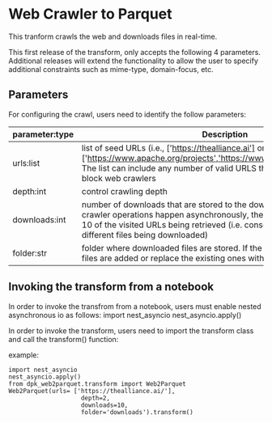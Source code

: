 # Web Crawler to Parquet

This tranform crawls the web and downloads files in real-time.

This first release of the transform, only accepts the following 4 parameters. Additional releases will extend the functionality to allow the user to specify additional constraints such as mime-type, domain-focus, etc.


## Parameters

For configuring the crawl, users need to identify the follow parameters:

| parameter:type | Description |
| --- | --- |
| urls:list | list of seed URLs (i.e., ['https://thealliance.ai'] or ['https://www.apache.org/projects','https://www.apache.org/foundation']). The list can include any number of valid URLS that are not configured to block web crawlers |
|depth:int | control crawling depth |
| downloads:int | number of downloads that are stored to the download folder. Since the crawler operations happen asynchronously, the process can result in any 10 of the visited URLs being retrieved (i.e. consecutive runs can result in different files being downloaded) |
| folder:str | folder where downloaded files are stored. If the folder is not empty, new files are  added or replace the existing ones with the same URLs |


## Invoking the transform from a notebook

In order to invoke the transfrom from a notebook, users must enable nested asynchronous io as follows:
import nest_asyncio
nest_asyncio.apply()

In order to invoke the transform, users need to import the transform class and call the transform() function:

example:
```
import nest_asyncio
nest_asyncio.apply()
from dpk_web2parquet.transform import Web2Parquet
Web2Parquet(urls= ['https://thealliance.ai/'],
                    depth=2, 
                    downloads=10,
                    folder='downloads').transform()
````
